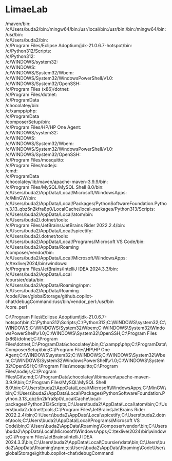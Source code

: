 # LimaeLab

/maven/bin:      
/c/Users/buda2/bin:/mingw64/bin:/usr/local/bin:/usr/bin:/bin:/mingw64/bin:/usr/bin:      
/c/Users/buda2/bin:      
/c/Program Files/Eclipse Adoptium/jdk-21.0.6.7-hotspot/bin:      
/c/Python312/Scripts:      
/c/Python312:      
/c/WINDOWS/system32:      
/c/WINDOWS:      
/c/WINDOWS/System32/Wbem:      
/c/WINDOWS/System32/WindowsPowerShell/v1.0:      
/c/WINDOWS/System32/OpenSSH:      
/c/Program Files (x86)/dotnet:      
/c/Program Files/dotnet:      
/c/ProgramData      
/chocolatey/bin:      
/c/xampp/php:      
/c/ProgramData      
/composerSetup/bin:      
/c/Program Files/HP/HP One Agent:      
/c/WINDOWS/system32:      
/c/WINDOWS:      
/c/WINDOWS/System32/Wbem:      
/c/WINDOWS/System32/WindowsPowerShell/v1.0:      
/c/WINDOWS/System32/OpenSSH:      
/c/Program Files/mosquitto:      
/c/Program Files/nodejs:      
/cmd:      
/c/ProgramData      
/chocolatey/lib/maven/apache-maven-3.9.9/bin:      
/c/Program Files/MySQL/MySQL Shell 8.0/bin:      
/c/Users/buda2/AppData/Local/Microsoft/WindowsApps:      
/c/MinGW/bin:      
/c/Users/buda2/AppData/Local/Packages/PythonSoftwareFoundation.Python.3.13_qbz5n2kfra8p0/LocalCache/local-packages/Python313/Scripts:      
/c/Users/buda2/AppData/Local/atom/bin:      
/c/Users/buda2/.dotnet/tools:      
/c/Program Files/JetBrains/JetBrains Rider 2022.2.4/bin:      
/c/Users/buda2/AppData/Local/spicetify:      
/c/Users/buda2/.dotnet/tools:      
/c/Users/buda2/AppData/Local/Programs/Microsoft VS Code/bin:      
/c/Users/buda2/AppData/Roaming      
/composer/vendor/bin:      
/c/Users/buda2/AppData/Local/Microsoft/WindowsApps:      
/c/texlive/2024/bin/windows:      
/c/Program Files/JetBrains/IntelliJ IDEA 2024.3.3/bin:      
/c/Users/buda2/AppData/Local      
/coursier/data/bin:      
/c/Users/buda2/AppData/Roaming/npm:      
/c/Users/buda2/AppData/Roaming      
/code/User/globalStorage/github.copilot-chat/debugCommand:/usr/bin/vendor_perl:/usr/bin      
/core_perl

C:\Program Files\Eclipse Adoptium\jdk-21.0.6.7-hotspot\bin;C:\Python312\Scripts\;C:\Python312\;C:\WINDOWS\system32;C:\WINDOWS;C:\WINDOWS\System32\Wbem;C:\WINDOWS\System32\WindowsPowerShell\v1.0\;C:\WINDOWS\System32\OpenSSH\;C:\Program Files (x86)\dotnet\;C:\Program Files\dotnet\;C:\ProgramData\chocolatey\bin;C:\xampp\php;C:\ProgramData\ComposerSetup\bin;C:\Program Files\HP\HP One Agent;C:\WINDOWS\system32;C:\WINDOWS;C:\WINDOWS\System32\Wbem;C:\WINDOWS\System32\WindowsPowerShell\v1.0\;C:\WINDOWS\System32\OpenSSH\;C:\Program Files\mosquitto\;C:\Program Files\nodejs\;C:\Program Files\Git\cmd;C:\ProgramData\chocolatey\lib\maven\apache-maven-3.9.9\bin;C:\Program Files\MySQL\MySQL Shell 8.0\bin\;C:\Users\buda2\AppData\Local\Microsoft\WindowsApps;C:\MinGW\bin;C:\Users\buda2\AppData\Local\Packages\PythonSoftwareFoundation.Python.3.13_qbz5n2kfra8p0\LocalCache\local-packages\Python313\Scripts;C:\Users\buda2\AppData\Local\atom\bin;C:\Users\buda2\.dotnet\tools;C:\Program Files\JetBrains\JetBrains Rider 2022.2.4\bin;C:\Users\buda2\AppData\Local\spicetify;C:\Users\buda2\.dotnet\tools;C:\Users\buda2\AppData\Local\Programs\Microsoft VS Code\bin;C:\Users\buda2\AppData\Roaming\Composer\vendor\bin;C:\Users\buda2\AppData\Local\Microsoft\WindowsApps;C:\texlive\2024\bin\windows;C:\Program Files\JetBrains\IntelliJ IDEA 2024.3.3\bin;C:\Users\buda2\AppData\Local\Coursier\data\bin;C:\Users\buda2\AppData\Roaming\npm;;c:\Users\buda2\AppData\Roaming\Code\User\globalStorage\github.copilot-chat\debugCommand